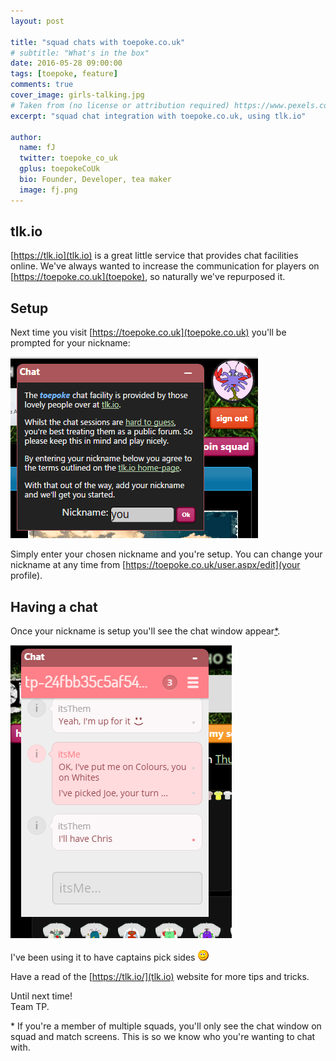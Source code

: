 ```yaml
---
layout: post

title: "squad chats with toepoke.co.uk"
# subtitle: "What's in the box"
date: 2016-05-28 09:00:00
tags: [toepoke, feature]
comments: true
cover_image: girls-talking.jpg
# Taken from (no license or attribution required) https://www.pexels.com/photo/marketing-man-person-communication-362/
excerpt: "squad chat integration with toepoke.co.uk, using tlk.io"

author:
  name: fJ
  twitter: toepoke_co_uk
  gplus: toepokeCoUk
  bio: Founder, Developer, tea maker
  image: fj.png 
---
```


## tlk.io

[https://tlk.io](tlk.io) is a great little service that provides chat facilities online. We've always wanted to increase the communication for players on [https://toepoke.co.uk](toepoke), so naturally we've repurposed it.

## Setup

Next time you visit [https://toepoke.co.uk](toepoke.co.uk) you'll be prompted for your nickname:

<img class="img-center" src="/images/posts/2016/2016-05-28-tlkio-nickname-prompt.png" width="396" height="290" alt="Your nickname" />

Simply enter your chosen nickname and you're setup.  You can change your nickname at any time from [https://toepoke.co.uk/user.aspx/edit](your profile). 

## Having a chat

Once your nickname is setup you'll see the chat window appear<a class="footnote" href="#why-squad-or-match">*</a>.

<img class="img-center" src="/images/posts/2016/2016-05-28-tlkio-chatting.png" width="354" height="469" alt="Having a chat ..." />

I've been using it to have captains pick sides <img src="/images/smile.png" alt="smile" title="smile" />

Have a read of the [https://tlk.io/](tlk.io) website for more tips and tricks.

Until next time!<br/>
Team TP.


<p id="why-squad-or-match">
  <span class="footnote">*</span>
  If you're a member of multiple squads, you'll only see the chat window on squad and match screens. This is so we know who you're wanting to chat with.
<p>


